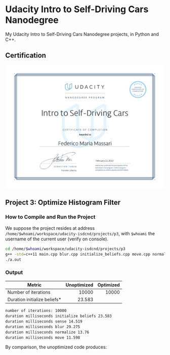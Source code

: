 # Udacity Intro to Self-Driving Cars Nanodegree

My Udacity Intro to Self-Driving Cars Nanodegree projects, in Python and C++.

## Certification

![Certificate of Completion](certificate-of-completion.png)

## Project 3: Optimize Histogram Filter

### How to Compile and Run the Project

We suppose the project resides at address `/home/$whoami/workspace/udacity-isdcnd/projects/p3`, with `$whoami` the username of the current user (verify on console).

```bash
cd /home/$whoami/workspace/udacity-isdcnd/projects/p3
g++ -std=c++11 main.cpp blur.cpp initialize_beliefs.cpp move.cpp normalize.cpp print.cpp sense.cpp zeros.cpp
./a.out
```

### Output



| Metric | Unoptimized | Optimized |
|----------|------:|------:|
| Number of iterations | 10000 | 10000 |
| Duration initialize beliefs* | 23.583 | |



```zsh
number of iterations: 10000 
duration milliseconds initialize beliefs 23.583
duration milliseconds sense 14.519
duration milliseconds blur 29.275
duration milliseconds normalize 13.76
duration milliseconds move 11.598
```

By comparison, the unoptimized code produces:

```zsh

```
